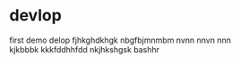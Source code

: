 # devlop
first demo delop
fjhkghdkhgk
nbgfbjmnmbm nvnn nnvn nnn  <br>kjkbbbk kkkfddhhfdd nkjhkshgsk bashhr
